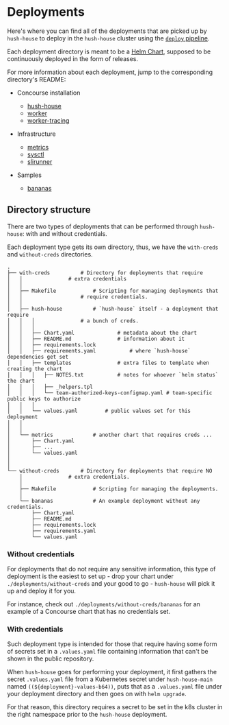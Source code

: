 # Deployments

Here's where you can find all of the deployments that are picked up by `hush-house` to deploy in the `hush-house` cluster using the [`deploy` pipeline](https://hush-house.pivotal.io/teams/main/pipelines/deploy).

Each deployment directory is meant to be a [Helm Chart](https://github.com/helm/helm/blob/master/docs/charts.md), supposed to be continuously deployed in the form of releases.

For more information about each deployment, jump to the corresponding directory's README:

- Concourse installation
  - [hush-house](./with-creds/hush-house/README.md)
  - [worker](./with-creds/worker/README.md)
  - [worker-tracing](./with-creds/worker-tracing/README.md)

- Infrastructure
  - [metrics](./with-creds/metrics/README.md)
  - [sysctl](./without-creds/worker/README.md)
  - [slirunner](./with-creds/slirunner/README.md)

- Samples
  - [bananas](./without-creds/bananas/README.md)


## Directory structure

There are two types of deployments that can be performed through `hush-house`: with and without credentials.

Each deployment type gets its own directory, thus, we have the `with-creds` and `without-creds` directories.

```
.
├── with-creds			# Directory for deployments that require
│   │				# extra credentials
│   │ 
│   ├── Makefile			# Scripting for managing deployments that
│   │					# require credentials.
│   │ 
│   ├── hush-house			# `hush-house` itself - a deployment that require
│   │   │				# a bunch of creds.
│   │   │
│   │   ├── Chart.yaml				# metadata about the chart
│   │   ├── README.md				# information about it
│   │   ├── requirements.lock
│   │   ├── requirements.yaml			# where `hush-house` dependencies get set
│   │   ├── templates				# extra files to template when creating the chart
│   │   │   ├── NOTES.txt			# notes for whoever `helm status` the chart
│   │   │   ├── _helpers.tpl
│   │   │   └── team-authorized-keys-configmap.yaml	# team-specific public keys to authorize
│   │   │
│   │   └── values.yaml			# public values set for this deployment
│   │
│   │
│   └── metrics				# another chart that requires creds ...
│       ├── Chart.yaml
│       ├── ...
│       └── values.yaml
│
│
└── without-creds		# Directory for deployments that require NO
    │ 				# extra credentials.
    │ 
    ├── Makefile			# Scripting for managing the deployments.
    │ 
    └── bananas				# An example deployment without any credentials.
        ├── Chart.yaml
        ├── README.md
        ├── requirements.lock
        ├── requirements.yaml
        └── values.yaml
```


### Without credentials

For deployments that do not require any sensitive information, this type of deployment is the easiest to set up - drop your chart under `./deployments/without-creds` and your good to go - `hush-house` will pick it up and deploy it for you.

For instance, check out `./deployments/without-creds/bananas` for an example of a Concourse chart that has no credentials set.


### With credentials

Such deployment type is intended for those that require having some form of secrets set in a `.values.yaml` file containing information that can't be shown in the public repository.

When `hush-house` goes for performing your deployment, it first gathers the secret `.values.yaml` file from a Kubernetes secret under `hush-house-main` named `((${deployment}-values-b64))`, puts that as a `.values.yaml` file under your deployment directory and then goes on with `helm upgrade`.

For that reason, this directory requires a secret to be set in the k8s cluster in the right namespace prior to the `hush-house` deployment.


